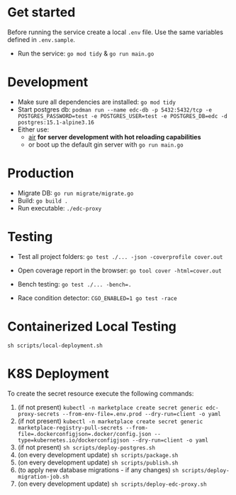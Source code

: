 
# Get started

Before running the service create a local `.env` file. Use the same variables defined in `.env.sample`.

- Run the service: `go mod tidy` & `go run main.go`


# Development

- Make sure all dependencies are installed: `go mod tidy`
- Start postgres db: `podman run --name edc-db -p 5432:5432/tcp -e POSTGRES_PASSWORD=test -e POSTGRES_USER=test -e POSTGRES_DB=edc -d postgres:15.1-alpine3.16`
- Either use:
  - [air](https://github.com/air-verse/air) __for server development with hot reloading capabilities__ 
  - or boot up the default gin server with `go run main.go`

# Production

- Migrate DB: `go run migrate/migrate.go`
- Build: `go build .`
- Run executable: `./edc-proxy`


# Testing

- Test all project folders: `go test ./... -json -coverprofile cover.out`
- Open coverage report in the browser: `go tool cover -html=cover.out`

- Bench testing: `go test ./... -bench=.`

- Race condition detector: `CGO_ENABLED=1 go test -race`

# Containerized Local Testing

`sh scripts/local-deployment.sh`


# K8S Deployment

To create the secret resource execute the following commands:
1. (if not present) `kubectl -n marketplace create secret generic edc-proxy-secrets --from-env-file=.env.prod --dry-run=client -o yaml`
2. (if not present) `kubectl -n marketplace create secret generic marketplace-registry-pull-secrets --from-file=.dockerconfigjson=.docker/config.json --type=kubernetes.io/dockerconfigjson --dry-run=client -o yaml`
3. (if not present) `sh scripts/deploy-postgres.sh`
4. (on every development update) `sh scripts/package.sh`
5. (on every development update) `sh scripts/publish.sh`
6. (to apply new database migrations - if any changes) `sh scripts/deploy-migration-job.sh`
7. (on every development update) `sh scripts/deploy-edc-proxy.sh`
